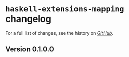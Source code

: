 # `haskell-extensions-mapping` changelog

For a full list of changes, see the history on [*GitHub*](https://github.com/hapytex/haskell-extensions-mapping).

## Version 0.1.0.0


